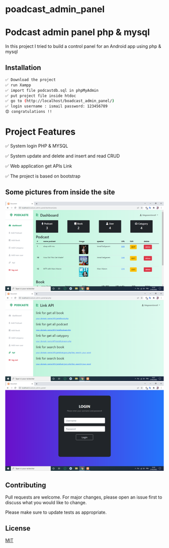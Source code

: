 # poadcast_admin_panel
# Podcast admin panel php & mysql

In this project I tried to build a control panel for an Android app using php & mysql




## Installation

```bash
✅ Download the project
✅ run Xampp
✅ import file podcastdb.sql in phpMyAdmin
✅ put project file inside htdoc
✅ go to (http://localhost/boadcast_admin_panel/) 
✅ login username : ismail password: 123456789
😍 congratulations !! 
```
# Project Features
 ✅ System login PHP & MYSQL

 ✅ System update and delete and insert and read CRUD

 ✅ Web application get APIs Link

 ✅ The project is based on bootstrap 
## Some pictures from inside the site

![](https://github.com/ismail998/poadcast_admin_panel/blob/master/secren_shot/dashe.png)
![](https://github.com/ismail998/poadcast_admin_panel/blob/master/secren_shot/api2.PNG)
![](https://github.com/ismail998/poadcast_admin_panel/blob/master/secren_shot/login.PNG)
## Contributing
Pull requests are welcome. For major changes, please open an issue first to discuss what you would like to change.

Please make sure to update tests as appropriate.

## License
[MIT](https://choosealicense.com/licenses/mit/)
